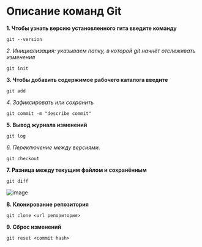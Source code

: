 # Описание команд Git

**1. Чтобы узнать версию установленного гита введите команду**
```
git --version
```
*2. Инициализация: указываем папку, в которой git начнёт отслеживать изменения*
```
git init
```
**3. Чтобы добавить содержимое рабочего каталога введите**
```
git add
```
*4. Зафиксировать или сохранить*
```
git commit -m "describe commit"
```
**5. Вывод журнала изменений**
```
git log
```
*6. Переключение между версиями.*
```
git checkout 
```
**7. Разница между текущим файлом и сохранённым**
```
git diff
```

![image](1.png)

**8. Клонирование репозитория**
```
git clone <url репозитория>
```

**9. Сброс изменений**
```
git reset <commit hash>
```